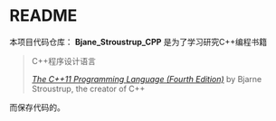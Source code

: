 # README

本项目代码仓库： **Bjane_Stroustrup_CPP** 是为了学习研究C++编程书籍

> C++程序设计语言
> 
> *[The C++11 Programming Language (Fourth Edition)](Programming_Books/The%20C++%20Programming%20Language,%20Fourth%20Edition%20(Bjarne%20Stroustrup).pdf)* by Bjarne Stroustrup, the creator of C++

而保存代码的。